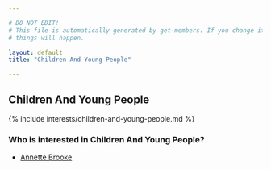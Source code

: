 ```yaml
---

# DO NOT EDIT!
# This file is automatically generated by get-members. If you change it, bad
# things will happen.

layout: default
title: "Children And Young People"

---
```


## Children And Young People

{% include interests/children-and-young-people.md %}

### Who is interested in Children And Young People?


* [Annette Brooke](/members/annette-brooke.html)
